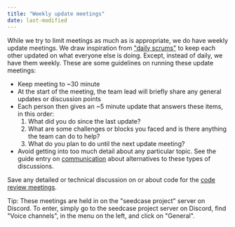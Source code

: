 ```yaml
---
title: "Weekly update meetings"
date: last-modified
---
```


While we try to limit meetings as much as is appropriate, we do have
weekly update meetings. We draw inspiration from ["daily
scrums"](https://www.scrum.org/resources/what-is-a-daily-scrum) to keep
each other updated on what everyone else is doing. Except, instead of
daily, we have them weekly. These are some guidelines on running these
update meetings:

-   Keep meeting to \~30 minute
-   At the start of the meeting, the team lead will briefly share any
    general updates or discussion points
-   Each person then gives an \~5 minute update that answers these
    items, in this order:
    1.  What did you do since the last update?
    2.  What are some challenges or blocks you faced and is there
        anything the team can do to help?
    3.  What do you plan to do until the next update meeting?
-   Avoid getting into too much detail about any particular topic. See
    the guide entry on [communication](communication.md) about
    alternatives to these types of discussions.

Save any detailed or technical discussion on or about code for the [code
review meetings](code-review-meetings.md).

Tip: These meetings are held in on the "seedcase project" server on Discord. To enter, simply go to the seedcase project server on Discord, find "Voice channels", in the menu on the left, and click on "General".
